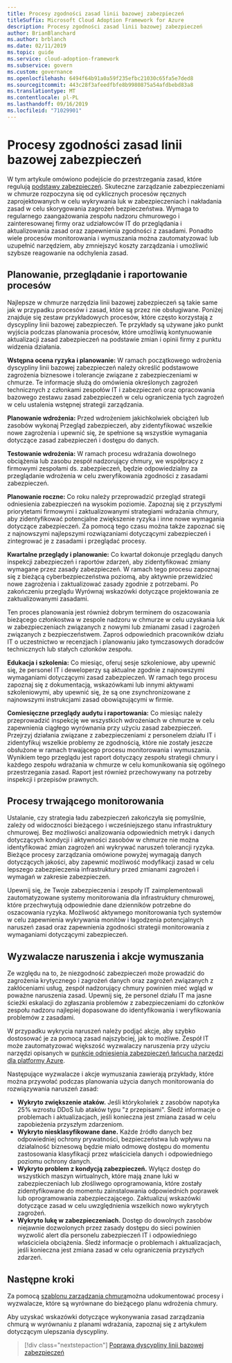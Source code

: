 ```yaml
---
title: Procesy zgodności zasad linii bazowej zabezpieczeń
titleSuffix: Microsoft Cloud Adoption Framework for Azure
description: Procesy zgodności zasad linii bazowej zabezpieczeń
author: BrianBlanchard
ms.author: brblanch
ms.date: 02/11/2019
ms.topic: guide
ms.service: cloud-adoption-framework
ms.subservice: govern
ms.custom: governance
ms.openlocfilehash: 6494f64b91a0a59f235efbc21030c65fa5e7ded8
ms.sourcegitcommit: 443c28f3afeedfbfe8b9980875a54afdbebd83a8
ms.translationtype: MT
ms.contentlocale: pl-PL
ms.lasthandoff: 09/16/2019
ms.locfileid: "71029901"
---
```

# <a name="security-baseline-policy-compliance-processes"></a>Procesy zgodności zasad linii bazowej zabezpieczeń

W tym artykule omówiono podejście do przestrzegania zasad, które regulują [podstawy zabezpieczeń](./index.md). Skuteczne zarządzanie zabezpieczeniami w chmurze rozpoczyna się od cyklicznych procesów ręcznych zaprojektowanych w celu wykrywania luk w zabezpieczeniach i nakładania zasad w celu skorygowania zagrożeń bezpieczeństwa. Wymaga to regularnego zaangażowania zespołu nadzoru chmurowego i zainteresowanej firmy oraz udziałowców IT do przeglądania i aktualizowania zasad oraz zapewnienia zgodności z zasadami. Ponadto wiele procesów monitorowania i wymuszania można zautomatyzować lub uzupełnić narzędziem, aby zmniejszyć koszty zarządzania i umożliwić szybsze reagowanie na odchylenia zasad.

## <a name="planning-review-and-reporting-processes"></a>Planowanie, przeglądanie i raportowanie procesów

Najlepsze w chmurze narzędzia linii bazowej zabezpieczeń są takie same jak w przypadku procesów i zasad, które są przez nie obsługiwane. Poniżej znajduje się zestaw przykładowych procesów, które często korzystają z dyscypliny linii bazowej zabezpieczeń. Te przykłady są używane jako punkt wyjścia podczas planowania procesów, które umożliwią kontynuowanie aktualizacji zasad zabezpieczeń na podstawie zmian i opinii firmy z punktu widzenia działania.

**Wstępna ocena ryzyka i planowanie:** W ramach początkowego wdrożenia dyscypliny linii bazowej zabezpieczeń należy określić podstawowe zagrożenia biznesowe i tolerancje związane z zabezpieczeniami w chmurze. Te informacje służą do omówienia określonych zagrożeń technicznych z członkami zespołów IT i zabezpieczeń oraz opracowania bazowego zestawu zasad zabezpieczeń w celu ograniczenia tych zagrożeń w celu ustalenia wstępnej strategii zarządzania.

**Planowanie wdrożenia:** Przed wdrożeniem jakichkolwiek obciążeń lub zasobów wykonaj Przegląd zabezpieczeń, aby zidentyfikować wszelkie nowe zagrożenia i upewnić się, że spełnione są wszystkie wymagania dotyczące zasad zabezpieczeń i dostępu do danych.

**Testowanie wdrożenia:** W ramach procesu wdrażania dowolnego obciążenia lub zasobu zespół nadzorujący chmury, we współpracy z firmowymi zespołami ds. zabezpieczeń, będzie odpowiedzialny za przeglądanie wdrożenia w celu zweryfikowania zgodności z zasadami zabezpieczeń.

**Planowanie roczne:** Co roku należy przeprowadzić przegląd strategii odniesienia zabezpieczeń na wysokim poziomie. Zapoznaj się z przyszłymi priorytetami firmowymi i zaktualizowanymi strategiami wdrażania chmury, aby zidentyfikować potencjalne zwiększenie ryzyka i inne nowe wymagania dotyczące zabezpieczeń. Za pomocą tego czasu można także zapoznać się z najnowszymi najlepszymi rozwiązaniami dotyczącymi zabezpieczeń i zintegrować je z zasadami i przeglądać procesy.

**Kwartalne przeglądy i planowanie:** Co kwartał dokonuje przeglądu danych inspekcji zabezpieczeń i raportów zdarzeń, aby zidentyfikować zmiany wymagane przez zasady zabezpieczeń. W ramach tego procesu zapoznaj się z bieżącą cyberbezpieczeństwa poziomą, aby aktywnie przewidzieć nowe zagrożenia i zaktualizować zasady zgodnie z potrzebami. Po zakończeniu przeglądu Wyrównaj wskazówki dotyczące projektowania ze zaktualizowanymi zasadami.

Ten proces planowania jest również dobrym terminem do oszacowania bieżącego członkostwa w zespole nadzoru w chmurze w celu uzyskania luk w zabezpieczeniach związanych z nowymi lub zmianami zasad i zagrożeń związanych z bezpieczeństwem. Zaproś odpowiednich pracowników działu IT o uczestnictwo w recenzjach i planowaniu jako tymczasowych doradców technicznych lub stałych członków zespołu.

**Edukacja i szkolenia:** Co miesiąc, oferuj sesje szkoleniowe, aby upewnić się, że personel IT i deweloperzy są aktualne zgodnie z najnowszymi wymaganiami dotyczącymi zasad zabezpieczeń. W ramach tego procesu zapoznaj się z dokumentacją, wskazówkami lub innymi aktywami szkoleniowymi, aby upewnić się, że są one zsynchronizowane z najnowszymi instrukcjami zasad obowiązującymi w firmie.

**Comiesięczne przeglądy audytu i raportowania:** Co miesiąc należy przeprowadzić inspekcję we wszystkich wdrożeniach w chmurze w celu zapewnienia ciągłego wyrównania przy użyciu zasad zabezpieczeń. Przejrzyj działania związane z zabezpieczeniami z personelem działu IT i zidentyfikuj wszelkie problemy ze zgodnością, które nie zostały jeszcze obsłużone w ramach trwającego procesu monitorowania i wymuszania. Wynikiem tego przeglądu jest raport dotyczący zespołu strategii chmury i każdego zespołu wdrażania w chmurze w celu komunikowania się ogólnego przestrzegania zasad. Raport jest również przechowywany na potrzeby inspekcji i przepisów prawnych.

## <a name="ongoing-monitoring-processes"></a>Procesy trwającego monitorowania

Ustalanie, czy strategia ładu zabezpieczeń zakończyła się pomyślnie, zależy od widoczności bieżącego i wcześniejszego stanu infrastruktury chmurowej. Bez możliwości analizowania odpowiednich metryk i danych dotyczących kondycji i aktywności zasobów w chmurze nie można identyfikować zmian zagrożeń ani wykrywać naruszeń tolerancji ryzyka. Bieżące procesy zarządzania omówione powyżej wymagają danych dotyczących jakości, aby zapewnić możliwość modyfikacji zasad w celu lepszego zabezpieczenia infrastruktury przed zmianami zagrożeń i wymagań w zakresie zabezpieczeń.

Upewnij się, że Twoje zabezpieczenia i zespoły IT zaimplementowali zautomatyzowane systemy monitorowania dla infrastruktury chmurowej, które przechwytują odpowiednie dane dzienników potrzebne do oszacowania ryzyka. Możliwość aktywnego monitorowania tych systemów w celu zapewnienia wykrywania monitów i łagodzenia potencjalnych naruszeń zasad oraz zapewnienia zgodności strategii monitorowania z wymaganiami dotyczącymi zabezpieczeń.

## <a name="violation-triggers-and-enforcement-actions"></a>Wyzwalacze naruszenia i akcje wymuszania

Ze względu na to, że niezgodność zabezpieczeń może prowadzić do zagrożenia krytycznego i zagrożeń danych oraz zagrożeń związanych z zakłóceniami usług, zespół nadzorujący chmury powinien mieć wgląd w poważne naruszenia zasad. Upewnij się, że personel działu IT ma jasne ścieżki eskalacji do zgłaszania problemów z zabezpieczeniami do członków zespołu nadzoru najlepiej dopasowane do identyfikowania i weryfikowania problemów z zasadami.

W przypadku wykrycia naruszeń należy podjąć akcje, aby szybko dostosować je za pomocą zasad najszybciej, jak to możliwe. Zespół IT może zautomatyzować większość wyzwalaczy naruszenia przy użyciu narzędzi opisanych w [punkcie odniesienia zabezpieczeń łańcucha narzędzi dla platformy Azure](./toolchain.md).

Następujące wyzwalacze i akcje wymuszania zawierają przykłady, które można przywołać podczas planowania użycia danych monitorowania do rozwiązywania naruszeń zasad:

- **Wykryto zwiększenie ataków.** Jeśli którykolwiek z zasobów napotyka 25% wzrostu DDoS lub ataków typu "z przepisami". Śledź informacje o problemach i aktualizacjach, jeśli konieczna jest zmiana zasad w celu zapobieżenia przyszłym zdarzeniom.
- **Wykryto niesklasyfikowane dane.** Każde źródło danych bez odpowiedniej ochrony prywatności, bezpieczeństwa lub wpływu na działalność biznesową będzie miało odmowę dostępu do momentu zastosowania klasyfikacji przez właściciela danych i odpowiedniego poziomu ochrony danych.
- **Wykryto problem z kondycją zabezpieczeń.** Wyłącz dostęp do wszystkich maszyn wirtualnych, które mają znane luki w zabezpieczeniach lub złośliwego oprogramowania, które zostały zidentyfikowane do momentu zainstalowania odpowiednich poprawek lub oprogramowania zabezpieczającego. Zaktualizuj wskazówki dotyczące zasad w celu uwzględnienia wszelkich nowo wykrytych zagrożeń.
- **Wykryto lukę w zabezpieczeniach.** Dostęp do dowolnych zasobów niejawnie dozwolonych przez zasady dostępu do sieci powinien wyzwolić alert dla personelu zabezpieczeń IT i odpowiedniego właściciela obciążenia. Śledź informacje o problemach i aktualizacjach, jeśli konieczna jest zmiana zasad w celu ograniczenia przyszłych zdarzeń.

## <a name="next-steps"></a>Następne kroki

Za pomocą [szablonu zarządzania chmurą](./template.md)można udokumentować procesy i wyzwalacze, które są wyrównane do bieżącego planu wdrożenia chmury.

Aby uzyskać wskazówki dotyczące wykonywania zasad zarządzania chmurą w wyrównaniu z planami wdrażania, zapoznaj się z artykułem dotyczącym ulepszania dyscypliny.

> [!div class="nextstepaction"]
> [Poprawa dyscypliny linii bazowej zabezpieczeń](./discipline-improvement.md)
